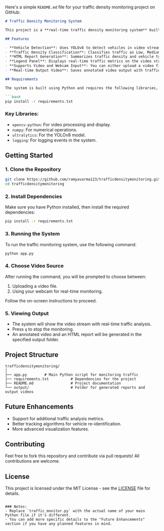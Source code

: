 Here's a simple `README.md` file for your traffic density monitoring project on GitHub:

```markdown
# Traffic Density Monitoring System

This project is a **real-time traffic density monitoring system** built using **YOLOv8** for vehicle detection and **OpenCV** for video processing. The system can classify traffic density into three categories (Low, Medium, High) based on the number of vehicles detected in each frame. It also tracks different types of vehicles (cars, trucks, buses, motorbikes, bicycles) and generates HTML reports with traffic data visualizations.

## Features

- **Vehicle Detection**: Uses YOLOv8 to detect vehicles in video streams.
- **Traffic Density Classification**: Classifies traffic as Low, Medium, or High based on vehicle counts.
- **HTML Report Generation**: Summarizes traffic density and vehicle type distribution in HTML reports.
- **Legend Panel**: Displays real-time traffic metrics on the video stream.
- **Supports Video and Webcam Input**: You can either upload a video file or use your webcam for real-time monitoring.
- **Real-time Output Video**: Saves annotated video output with traffic details.

## Requirements

The system is built using Python and requires the following libraries, which can be installed via `pip`:

```bash
pip install -r requirements.txt
```

### Key Libraries:

- `opencv-python`: For video processing and display.
- `numpy`: For numerical operations.
- `ultralytics`: For the YOLOv8 model.
- `logging`: For logging events in the system.

## Getting Started

### 1. Clone the Repository
```bash
git clone https://github.com/ramyavarma123/trafficdensitymonitoring.git
cd trafficdensitymonitoring
```

### 2. Install Dependencies
Make sure you have Python installed, then install the required dependencies:

```bash
pip install -r requirements.txt
```

### 3. Running the System
To run the traffic monitoring system, use the following command:

```bash
python app.py
```

### 4. Choose Video Source
After running the command, you will be prompted to choose between:
1. Uploading a video file.
2. Using your webcam for real-time monitoring.

Follow the on-screen instructions to proceed.

### 5. Viewing Output
- The system will show the video stream with real-time traffic analysis.
- Press `q` to stop the monitoring.
- An annotated video and an HTML report will be generated in the specified output folder.

## Project Structure

```
trafficdensitymonitoring/
│
├── app.py        # Main Python script for monitoring traffic
├── requirements.txt          # Dependencies for the project
├── README.md                 # Project documentation
└── output/                   # Folder for generated reports and output videos
```

## Future Enhancements
- Support for additional traffic analysis metrics.
- Better tracking algorithms for vehicle re-identification.
- More advanced visualization features.

## Contributing

Feel free to fork this repository and contribute via pull requests! All contributions are welcome.

## License

This project is licensed under the MIT License - see the [LICENSE](LICENSE) file for details.
```

### Notes:
- Replace `traffic_monitor.py` with the actual name of your main Python file if it's different.
- You can add more specific details to the "Future Enhancements" section if you have any planned features in mind.
